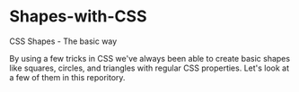 # Shapes-with-CSS

CSS Shapes - The basic way

By using a few tricks in CSS we've always been able to create basic shapes like squares, circles, and triangles with regular CSS properties.
Let's look at a few of them in this reporitory.
